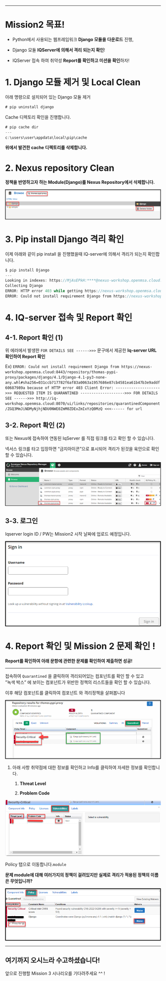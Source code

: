 
* * *

Mission2 목표!
============

*   Python에서 사용되는 웹프레임워크 **Django 모듈을 다운로드** 진행,
    
*   Django 모듈 **IQServer에 의해서 격리 되는지 확인**!
    
*   IQServer 접속 하여 취약성 **Report를 확인하고 미션을 확인**하자!
    

1\. Django 모듈 제거 및 Local Clean
==============================

아래 명령으로 설치되어 있는 Django 모듈 제거

```java
# pip uninstall django
```

Cache 디렉토리 확인을 진행합니다.

```java
# pip cache dir
---
c:\users\user\appdata\local\pip\cache
```

**위에서 발견한 cache 디렉토리를 삭제합니다.**

2\. Nexus repository Clean
==========================

**정책을 반영하고자 하는 Module(Django)를 Nexus Repository에서 삭제합니다.**

![](attachments/654868581/654803080.png)

3\. Pip install Django 격리 확인
============================

이제 아래와 같이 pip install 을 진행했을때 IQ-server에 의해서 격리가 되는지 확인합니다.

```java
$ pip install Django
---
Looking in indexes: https://MjAsEPkH:****@nexus-workshop.openmsa.cloud:8443/repository/thomas-pypi-proxy/simple
Collecting Django
ERROR: HTTP error 403 while getting https://nexus-workshop.openmsa.cloud:8443/repository/thomas-pypi-proxy/packages/django/4.1/Django-4.1-py3-none-any.whl#sha256=031ccb717782f6af83a0063a1957686e87cb4581ea61b47b3e9addf60687989a (from https://nexus-workshop.openmsa.cloud:8443/repository/thomas-pypi-proxy/simple/django/) (requires-python:>=3.8)
ERROR: Could not install requirement Django from https://nexus-workshop.openmsa.cloud:8443/repository/thomas-pypi-proxy/packages/django/4.1/Django-4.1-py3-none-any.whl#sha256=031ccb717782f6af83a0063a1957686e87cb4581ea61b47b3e9addf60687989a because of HTTP error 403 Client Error: -------------------->>> REQUESTED ITEM IS QUARANTINED -------------------->>> FOR DETAILS SEE ------>>> http://iq-workshop.openmsa.cloud:8070/ui/links/repositories/quarantinedComponent/ZGQ3MmJiNDMyNjhjNDU0NWE0ZmM0ZDExZmIxYzQ0MzQ <<<------ for url: https://nexus-workshop.openmsa.cloud:8443/repository/thomas-pypi-proxy/packages/django/4.1/Django-4.1-py3-none-any.whl for URL https://nexus-workshop.openmsa.cloud:8443/repository/thomas-pypi-proxy/packages/django/4.1/Django-4.1-py3-none-any.whl#sha256=031ccb717782f6af83a0063a1957686e87cb4581ea61b47b3e9addf60687989a (from https://nexus-workshop.openmsa.cloud:8443/repository/thomas-pypi-proxy/simple/django/) (requires-python:>=3.8)
```

4\. IQ-server 접속 및 Report 확인
============================

4-1. Report 확인 (1)
------------------

위 에러에서 발생한 `FOR DETAILS SEE ------>>>` 문구에서 제공한 **Iq-server URL 확인하여 Report 확인**

Ex) `ERROR: Could not install requirement Django from https://nexus-workshop.openmsa.cloud:8443/repository/thomas-pypi-proxy/packages/django/4.1/Django-4.1-py3-none-any.whl#sha256=031ccb717782f6af83a0063a1957686e87cb4581ea61b47b3e9addf60687989a because of HTTP error 403 Client Error: -------------------->>> REQUESTED ITEM IS QUARANTINED -------------------->>> FOR DETAILS SEE ------>>> http://iq-workshop.openmsa.cloud:8070/ui/links/repositories/quarantinedComponent/ZGQ3MmJiNDMyNjhjNDU0NWE0ZmM0ZDExZmIxYzQ0MzQ <<<------ for url`

3-2. Report 확인 (2)
------------------

또는 Nexus에 접속하여 연동된 IqServer 를 직접 링크를 타고 확인 할 수 있습니다.

넥서스 링크를 타고 입장하면 “금지아이콘”으로 표시되어 격리가 된것을 육안으로 확인 할 수 있습니다.

![](attachments/654868581/654868608.png?width=680)

3-3. 로그인
--------

Iqserver login ID / PW는 Mission2 시작 날짜에 업로드 예정입니다.

![](attachments/654868581/654803097.png?width=566)

4\. Report 확인 및 Mission 2 문제 확인 !
=================================

**Report를 확인하여 아래 문항에 관련한 문제를 확인하여 제출하면 성공!**  
    

* * *

접속하여 `Quarantined` 을 클릭하여 격리되어있는 컴포넌트를 확인 할 수 있고  
”녹색 박스” 에 보이는 컴포넌트가 위반한 정책의 리스트들을 확인 할 수 있습니다.

이후 해당 컴포넌트를 클릭하여 컴포넌트 와 격리정책을 살펴봅니다

![](attachments/654868581/654835869.png)

1.  아래 사항 취약점에 대한 정보를 확인하고 Info를 클릭하여 자세한 정보를 확인합니다.
    
    1.  **Threat Level**
        
    2.  **Problem Code**
        

![](attachments/654868581/654901388.png)

Policy 탭으로 이동합니다.`module`

**문제 module에 대해 여러가지의 정책이 걸려있지만 실제로 격리가 적용된 정책의 이름은 무엇입니까?**

![](attachments/654868581/654901398.png)

* * *

여기까지 오시느라 수고하셨습니다!
------------------

앞으로 진행할 Mission 3 시나리오를 기다려주세요 ^^ !
